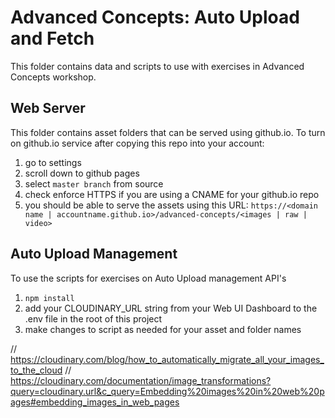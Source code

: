 # Advanced Concepts: Auto Upload and Fetch
This folder contains data and scripts to use with exercises in Advanced Concepts workshop.

## Web Server
This folder contains asset folders that can be served using github.io.  To turn on github.io service after copying this repo into your account:
1. go to settings
2. scroll down to github pages
3. select `master branch` from source
4. check enforce HTTPS if you are using a CNAME for your github.io repo
5. you should be able to serve the assets using this URL:
```https://<domain name | accountname.github.io>/advanced-concepts/<images | raw | video>```

## Auto Upload Management

To use the scripts for exercises on Auto Upload management API's 
1. `npm install`
2. add your CLOUDINARY_URL string from your Web UI Dashboard to the .env file in the root of this project
3. make changes to script as needed for your asset and folder names 

// https://cloudinary.com/blog/how_to_automatically_migrate_all_your_images_to_the_cloud
// https://cloudinary.com/documentation/image_transformations?query=cloudinary.url&c_query=Embedding%20images%20in%20web%20pages#embedding_images_in_web_pages
